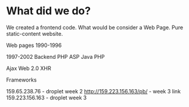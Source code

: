 # What did we do?

We created a frontend code. What would be consider a Web Page.
Pure static-content website.

Web pages
1990-1996

1997-2002
Backend PHP ASP Java
PHP

Ajax
Web 2.0
XHR

Frameworks

159.65.238.76 - droplet week 2
http://159.223.156.163/pb/ - week 3 link
159.223.156.163 - droplet week 3

